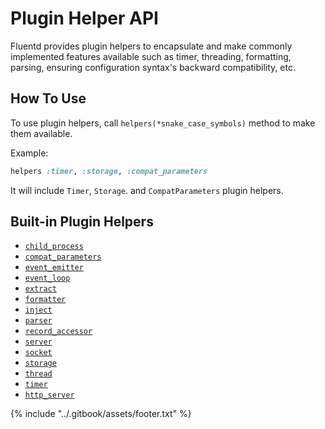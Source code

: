 # Plugin Helper API

Fluentd provides plugin helpers to encapsulate and make commonly implemented features available such as timer, threading, formatting, parsing, ensuring configuration syntax's backward compatibility, etc.

## How To Use

To use plugin helpers, call `helpers(*snake_case_symbols)` method to make them available.

Example:

```ruby
helpers :timer, :storage, :compat_parameters
```

It will include `Timer`, `Storage`. and `CompatParameters` plugin helpers.

## Built-in Plugin Helpers

* [`child_process`](api-plugin-helper-child_process.md)
* [`compat_parameters`](api-plugin-helper-compat_parameters.md)
* [`event_emitter`](api-plugin-helper-event_emitter.md)
* [`event_loop`](api-plugin-helper-event_loop.md)
* [`extract`](api-plugin-helper-extract.md)
* [`formatter`](api-plugin-helper-formatter.md)
* [`inject`](api-plugin-helper-inject.md)
* [`parser`](api-plugin-helper-parser.md)
* [`record_accessor`](api-plugin-helper-record_accessor.md)
* [`server`](api-plugin-helper-server.md)
* [`socket`](api-plugin-helper-socket.md)
* [`storage`](api-plugin-helper-storage.md)
* [`thread`](api-plugin-helper-thread.md)
* [`timer`](api-plugin-helper-timer.md)
* [`http_server`](api-plugin-helper-http_server.md)

{% include "../.gitbook/assets/footer.txt" %}
